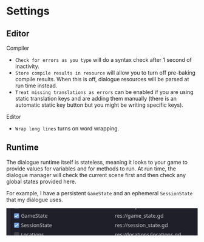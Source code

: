 # Settings

## Editor

Compiler

- `Check for errors as you type` will do a syntax check after 1 second of inactivity.
- `Store compile results in resource` will allow you to turn off pre-baking compile results. When this is off, dialogue resources will be parsed at run time instead.
- `Treat missing translations as errors` can be enabled if you are using static translation keys and are adding them manually (there is an automatic static key button but you might be writing specific keys).

Editor

- `Wrap long lines` turns on word wrapping.

## Runtime

The dialogue runtime itself is stateless, meaning it looks to your game to provide values for variables and for methods to run. At run time, the dialogue manager will check the current scene first and then check any global states provided here.

For example, I have a persistent `GameState` and an ephemeral `SessionState` that my dialogue uses.

![GameState and SessionState are used by dialogue](states.jpg)